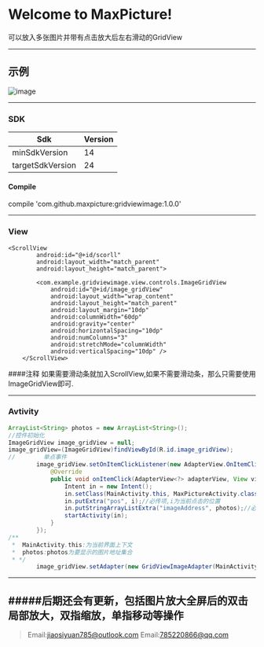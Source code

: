 Welcome to MaxPicture!
===================


可以放入多张图片并带有点击放大后左右滑动的GridView

----------


示例
-------------

![image](https://github.com/jiaosiyuan785/MaxPicture/blob/master/gridviewimage/gif01.gif)

----------



### SDK
Sdk             | Version
----------------|----
minSdkVersion   | 14
targetSdkVersion| 24
#### <i class="icon-file"></i> Compile

compile 'com.github.maxpicture:gridviewimage:1.0.0'


----------


### View
```
<ScrollView
        android:id="@+id/scorll"
        android:layout_width="match_parent"
        android:layout_height="match_parent">

        <com.example.gridviewimage.view.controls.ImageGridView
            android:id="@+id/image_gridView"
            android:layout_width="wrap_content"
            android:layout_height="match_parent"
            android:layout_margin="10dp"
            android:columnWidth="60dp"
            android:gravity="center"
            android:horizontalSpacing="10dp"
            android:numColumns="3"
            android:stretchMode="columnWidth"
            android:verticalSpacing="10dp" />
    </ScrollView>
```
####注释
    如果需要滑动条就加入ScrollView,如果不需要滑动条，那么只需要使用ImageGridView即可.


----------


### Avtivity
```java
ArrayList<String> photos = new ArrayList<String>();
//控件初始化
ImageGridView image_gridView = null;
image_gridView=(ImageGridView)findViewById(R.id.image_gridView);
//        单点事件
        image_gridView.setOnItemClickListener(new AdapterView.OnItemClickListener() {
            @Override
            public void onItemClick(AdapterView<?> adapterView, View view, int i, long l) {
                Intent in = new Intent();
                in.setClass(MainActivity.this, MaxPictureActivity.class);
                in.putExtra("pos", i);//必传项,i为当前点击的位置
                in.putStringArrayListExtra("imageAddress", photos);//必传项,photos为要显示的图片地址集合
                startActivity(in);
            }
        });
/**
 *  MainActivity.this:为当前界面上下文
 *  photos:photos为要显示的图片地址集合
 * */
        image_gridView.setAdapter(new GridViewImageAdapter(MainActivity.this, photos));
```
----------

#####后期还会有更新，包括图片放大全屏后的双击局部放大，双指缩放，单指移动等操作
----------

> Email:jiaosiyuan785@outlook.com
> Email:785220866@qq.com


